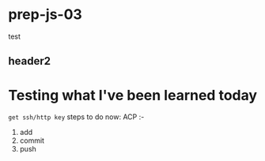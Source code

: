 # prep-js-03
test
## header2

# Testing what I've been learned today
`get ssh/http key`
steps to do now:
ACP :-
1. add
2. commit
3. push